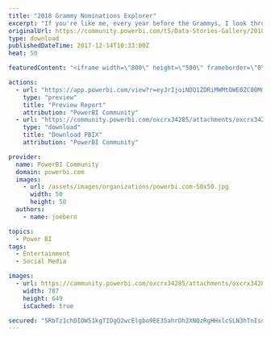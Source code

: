 ```yaml
---
title: "2018 Grammy Nominations Explorer"
excerpt: "If you're like me, every year before the Grammys, I look through the list and scratch my head saying &amp;quot;who???&amp;quot; The Grammy nominees were"
originalUrl: https://community.powerbi.com/t5/Data-Stories-Gallery/2018-Grammy-Nominations-Explorer/m-p/323808
type: download
publishedDateTime: 2017-12-14T10:33:00Z
heat: 50

featuredContent: "<iframe width=\"800\" height=\"500\" frameborder=\"0\" src=\"https://app.powerbi.com/view?r=eyJrIjoiNDQ1ZDRiMWMtOWE0ZC00MmY2LThjNjUtMDRhY2Y2ZTA3NThlIiwidCI6IjA0Y2UzMWRjLTExYzgtNDkxMi1hZmRkLTBhNDFiZmU0YzAzYyIsImMiOjZ9\"></iframe>"

actions:
  - url: "https://app.powerbi.com/view?r=eyJrIjoiNDQ1ZDRiMWMtOWE0ZC00MmY2LThjNjUtMDRhY2Y2ZTA3NThlIiwidCI6IjA0Y2UzMWRjLTExYzgtNDkxMi1hZmRkLTBhNDFiZmU0YzAzYyIsImMiOjZ9"
    type: "preview"
    title: "Preview Report"
    attribution: "PowerBI Community"
  - url: "https://community.powerbi.com/oxcrx34285/attachments/oxcrx34285/DataStoriesGallery/1305/2/grammys.pbix"
    type: "download"
    title: "Download PBIX"
    attribution: "PowerBI Community"

provider:
  name: PowerBI Community
  domain: powerbi.com
  images:
    - url: /assets/images/organizations/powerbi.com-50x50.jpg
      width: 50
      height: 50
  authors:
    - name: joebern

topics:
  - Power BI
tags:
  - Entertainment
  - Social Media

images:
  - url: https://community.powerbi.com/oxcrx34285/attachments/oxcrx34285/DataStoriesGallery/1305/1/grammys.PNG
    width: 787
    height: 649
    isCached: true

secured: "5RbTz1chDIDW51kgTIDgQ2wcElgbo9EE35ahrDh2XNQzRgHHxlcSLN3hTnIsq2SdIWgSDUt5d7THWWY6JSreKrnom88LnyQt0vinLL8AwtemWIFTEoxDkGXt9xrBmkT6vruarVMiZJ3zgSLLSXy3ZiSKMHp7+0np7a5HOcF90fnz9mRWBvcDx8oLnKvvwvwlThP0dW6VEkwysrWQYWWDpoEffuTyPhxbTn7n/ePVWXoFkxi21l/uVY5qtDUktmON0rfpgR8OnHzBbpAJhToIb81xISywvbvy4/405f3O0+LHuHmPQIzOl1P5eh9mfIJvEIjynaEopfgnoSNgyWMnFqg82PJSiIDTB28+rn/jEIsVOlPKvKGc1Y+QwVvRfvD16gVH8MYOOWyNCbZpxqwzkg==;DJ3GRmc3UxhuT7KHDUZwcA=="
---
```


